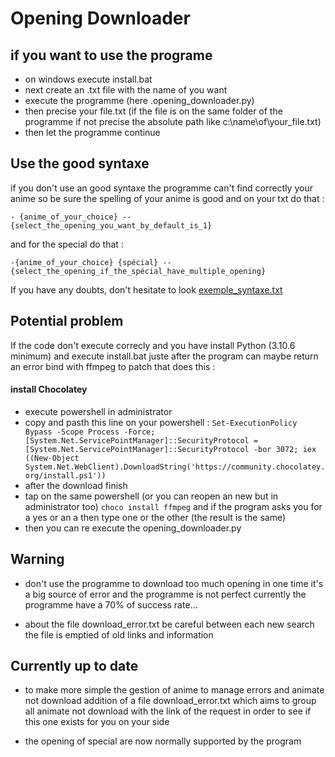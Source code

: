 # Opening Downloader
## if you want to use the programe

- on windows execute install.bat
- next create an .txt file with the name of you want
- execute the programme (here .opening_downloader.py)
- then precise your file.txt (if the file is on the same folder of the programme if not precise the absolute path like c:\name\of\your_file.txt) 
- then let the programme continue

## Use the good syntaxe
if you don't use an good syntaxe the programme can't find correctly your anime so be sure the
spelling of your anime is good and on your txt do that :

`- {anime_of_your_choice} --{select_the_opening_you_want_by_default_is_1}`

and for the special do that : 

`-{anime_of_your_choice} {spécial} --{select_the_opening_if_the_spécial_have_multiple_opening}`

If you have any doubts, don't hesitate to look [exemple_syntaxe.txt](https://github.com/TMCooper/opening_downloader/blob/main/exemple_syntaxe.txt)

## Potential problem

If the code don't execute correcly and you have install Python (3.10.6 minimum) and execute install.bat juste after
the program can maybe return an error bind with ffmpeg to patch that does this :

#### install Chocolatey 

- execute powershell in administrator
- copy and pasth this line on your powershell : `Set-ExecutionPolicy Bypass -Scope Process -Force; [System.Net.ServicePointManager]::SecurityProtocol = [System.Net.ServicePointManager]::SecurityProtocol -bor 3072; iex ((New-Object System.Net.WebClient).DownloadString('https://community.chocolatey.org/install.ps1'))`
- after the download finish
- tap on the same powershell (or you can reopen an new but in administrator too) `choco install ffmpeg` and if the program asks you for a yes or an a then type one or the other (the result is the same)
- then you can re execute the opening_downloader.py

## Warning 

- don't use the programme to download too much opening in one time it's a big source of error and the programme is not perfect currently the programme have a 70% of success rate... 

- about the file download_error.txt be careful between each new search the file is emptied of old links and information

## Currently up to date

- to make more simple the gestion of anime to manage errors and animate not download addition of a file download_error.txt which aims to group all animate not download with the link of the request in order to see if this one exists for you on your side

- the opening of special are now normally supported by the program 